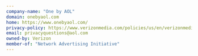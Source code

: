 ```yaml
---
company-name: "One by AOL"
domain: onebyaol.com
home: https://www.onebyaol.com/
privacy-policy: https://www.verizonmedia.com/policies/us/en/verizonmedia/privacy/index.html
email: privacyquestions@aol.com
owned-by: Verizon
member-of: "Network Advertising Initiative"
---
```




